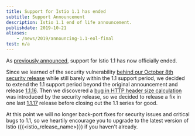 ```yaml
---
title: Support for Istio 1.1 has ended
subtitle: Support Announcement
description: Istio 1.1 end of life announcement.
publishdate: 2019-10-21
aliases:
    - /news/2019/announcing-1.1-eol-final
test: n/a
---
```


As [previously announced](/news/support/announcing-1.1-eol/), support for Istio 1.1 has now officially ended.

Since we learned of the security vulnerability [behind our October 8th security release](/news/security/istio-security-2019-005) while still barely within the 1.1 support period, we decided to extend the 1.1 support period beyond the original announcement and release [1.1.16](/news/releases/1.1.x/announcing-1.1.16).   Then we discovered a [bug in HTTP header size calculation](https://github.com/istio/istio/issues/17735) was introduced by the security release, so we decided to release a fix in one last [1.1.17](/news/releases/1.1.x/announcing-1.1.17) release before closing out the 1.1 series for good.

At this point we will no longer back-port fixes for security issues and critical bugs to 1.1, so we heartily encourage you to upgrade to the latest version of Istio ({{<istio_release_name>}}) if you haven't already.
